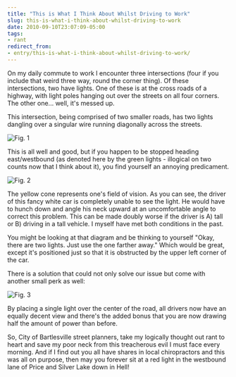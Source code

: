 ```yaml
---
title: "This is What I Think About Whilst Driving to Work"
slug: this-is-what-i-think-about-whilst-driving-to-work
date: 2010-09-10T23:07:09-05:00
tags:
- rant
redirect_from:
- entry/this-is-what-i-think-about-whilst-driving-to-work/
---
```

On my daily commute to work I encounter three intersections (four if you include that weird three way, round the corner thing). Of these intersections, two have lights. One of these is at the cross roads of a highway, with light poles hanging out over the streets on all four corners. The other one... well, it's messed up.

This intersection, being comprised of two smaller roads, has two lights dangling over a singular wire running diagonally across the streets.

![](http://images.dxprog.com/blog/streets1.png "Fig. 1")

This is all well and good, but if you happen to be stopped heading east/westbound (as denoted here by the green lights - illogical on two counts now that I think about it), you find yourself an annoying predicament.

![](http://images.dxprog.com/blog/streets2.png "Fig. 2")

The yellow cone represents one's field of vision. As you can see, the driver of this fancy white car is completely unable to see the light. He would have to hunch down and angle his neck upward at an uncomfortable angle to correct this problem. This can be made doubly worse if the driver is A) tall or B) driving in a tall vehicle. I myself have met both conditions in the past.

You might be looking at that diagram and be thinking to yourself "Okay, there are two lights. Just use the one farther away." Which would be great, except it's positioned just so that it is obstructed by the upper left corner of the car.

There is a solution that could not only solve our issue but come with another small perk as well:

![](http://images.dxprog.com/blog/streets3.png "Fig. 3")

By placing a single light over the center of the road, all drivers now have an equally decent view and there's the added bonus that you are now drawing half the amount of power than before.

So, City of Bartlesville street planners, take my logically thought out rant to heart and save my poor neck from this treacherous evil I must face every morning. And if I find out you all have shares in local chiropractors and this was all on purpose, then may you forever sit at a red light in the westbound lane of Price and Silver Lake down in Hell!
